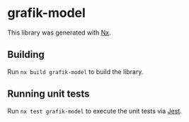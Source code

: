 # grafik-model

This library was generated with [Nx](https://nx.dev).

## Building

Run `nx build grafik-model` to build the library.

## Running unit tests

Run `nx test grafik-model` to execute the unit tests via [Jest](https://jestjs.io).
